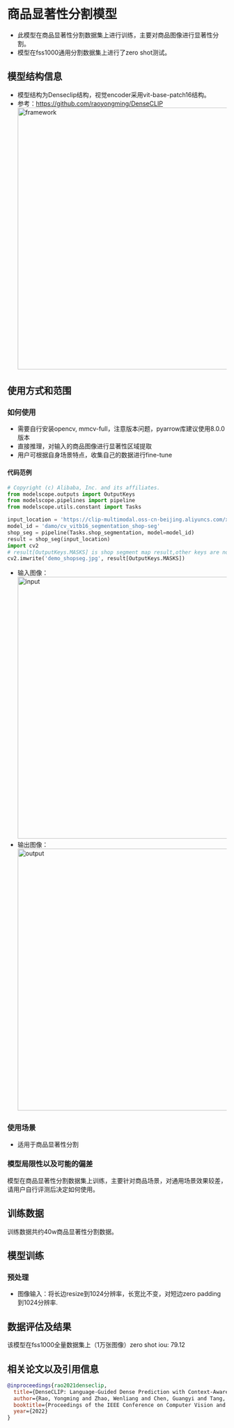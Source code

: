 
# 商品显著性分割模型
- 此模型在商品显著性分割数据集上进行训练，主要对商品图像进行显著性分割。
- 模型在fss1000通用分割数据集上进行了zero shot测试。

## 模型结构信息
- 模型结构为Denseclip结构，视觉encoder采用vit-base-patch16结构。
- 参考：https://github.com/raoyongming/DenseCLIP
<img src="https://modelscope.cn/api/v1/models/damo/cv_vitb16_segmentation_shop-seg/repo?Revision=master&FilePath=denseclip.jpg&View=true"
     alt="framework"
     style="width: 600px;" />

## 使用方式和范围

### 如何使用
- 需要自行安装opencv, mmcv-full，注意版本问题，pyarrow库建议使用8.0.0版本
- 直接推理，对输入的商品图像进行显著性区域提取
- 用户可根据自身场景特点，收集自己的数据进行fine-tune

#### 代码范例
```python
# Copyright (c) Alibaba, Inc. and its affiliates.
from modelscope.outputs import OutputKeys
from modelscope.pipelines import pipeline
from modelscope.utils.constant import Tasks

input_location = 'https://clip-multimodal.oss-cn-beijing.aliyuncs.com/xingguang/maas/data/shop_seg_demo.jpg'
model_id = 'damo/cv_vitb16_segmentation_shop-seg'
shop_seg = pipeline(Tasks.shop_segmentation, model=model_id)
result = shop_seg(input_location)
import cv2
# result[OutputKeys.MASKS] is shop segment map result,other keys are not used
cv2.imwrite('demo_shopseg.jpg', result[OutputKeys.MASKS])
```
- 输入图像：
<img src="https://modelscope.cn/api/v1/models/damo/cv_vitb16_segmentation_shop-seg/repo?Revision=master&FilePath=demo.jpg&View=true"
     alt="input"
     style="width: 600px;" />
- 输出图像：
<img src="https://modelscope.cn/api/v1/models/damo/cv_vitb16_segmentation_shop-seg/repo?Revision=master&FilePath=demo_shopseg.jpg&View=true"
     alt="output"
     style="width: 600px;" />

### 使用场景
- 适用于商品显著性分割

### 模型局限性以及可能的偏差
模型在商品显著性分割数据集上训练，主要针对商品场景，对通用场景效果较差，请用户自行评测后决定如何使用。

## 训练数据
训练数据共约40w商品显著性分割数据。

## 模型训练
### 预处理
- 图像输入：将长边resize到1024分辨率，长宽比不变，对短边zero padding到1024分辨率.


## 数据评估及结果
该模型在fss1000全量数据集上（1万张图像）zero shot iou: 79.12

## 相关论文以及引用信息

```BibTeX
@inproceedings{rao2021denseclip,
  title={DenseCLIP: Language-Guided Dense Prediction with Context-Aware Prompting},
  author={Rao, Yongming and Zhao, Wenliang and Chen, Guangyi and Tang, Yansong and Zhu, Zheng and Huang, Guan and Zhou, Jie and Lu, Jiwen},
  booktitle={Proceedings of the IEEE Conference on Computer Vision and Pattern Recognition (CVPR)},
  year={2022}
}
```